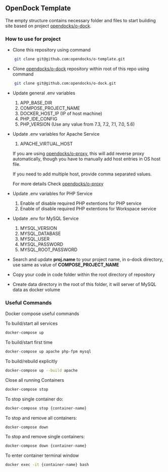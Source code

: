 ## OpenDock Template

The empty structure contains necessary folder and files to start building site based on project [opendocks/o-dock](https://github.com/opendocks/o-dock).

### How to use for project
- Clone this repository using command
```bash
    git clone git@github.com:opendocks/o-template.git
```

- Clone [opendocks/o-dock](https://github.com/opendocks/o-dock) repository within root of this repo using command
```bash
    git clone git@github.com:opendocks/o-dock.git
```

- Update general .env variables
   1. APP_BASE_DIR
   2. COMPOSE_PROJECT_NAME
   3. DOCKER_HOST_IP (IP of host machine)
   4. PHP_IDE_CONFIG
   5. PHP_VERSION (Use any value from 7.3, 7.2, 7.1, 7.0, 5.6)

- Update .env variables for Apache Service
   1. APACHE_VIRTUAL_HOST 
   
   If you are using [opendocks/o-proxy](https://github.com/opendocks/o-proxy), this will add reverse proxy automatically, though you have to manually add host entries in OS host file.
   
   If you need to add multiple host, provide comma separated values.
   
   For more details Check [opendocks/o-proxy](https://github.com/opendocks/o-proxy)
      
- Update .env variables for PHP Service
   1. Enable of disable required PHP extentions for PHP service
   2. Enable of disable required PHP extentions for Workspace service

- Update .env for MySQL Service
   1. MYSQL_VERSION
   2. MYSQL_DATABASE
   3. MYSQL_USER
   4. MYSQL_PASSWORD
   5. MYSQL_ROOT_PASSWORD 

- Search and update <b>proj.name</b> to your project name, in o-dock directory, use same as value of <b>COMPOSE_PROJECT_NAME</b> 

- Copy your code in code folder within the root directory of repository

- Create data directory in the root of this folder, it will server of MySQL data as docker volume



### Useful Commands

Docker compose useful commands
   
To build/start all services
```bash
docker-compose up
```
  
To build/start first time
```bash
docker-compose up apache php-fpm mysql
```

To build/rebuild explicitly
```bash
docker-compose up --build apache 
```

Close all running Containers
```bash
docker-compose stop
```

To stop single container do:
```bash
docker-compose stop {container-name}
```

To stop and remove all containers:
```bash
docker-compose down
```

To stop and remove single containers:
```bash
docker-compose down {container-name}
```

To enter container terminal window
```bash
docker exec -it {container-name} bash
```
